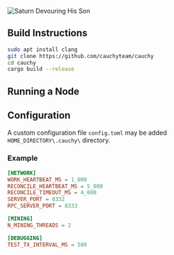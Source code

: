 ![Saturn Devouring His Son](https://i.imgur.com/Ahvi7YS.gif)

## Build Instructions
```bash
sudo apt install clang
git clone https://github.com/cauchyteam/cauchy
cd cauchy
cargo build --release
```

## Running a Node


## Configuration
A custom configuration file `config.toml` may be added `HOME_DIRECTORY\.cauchy\` directory. 

### Example

```toml
[NETWORK]
WORK_HEARTBEAT_MS = 1_000
RECONCILE_HEARTBEAT_MS = 5_000
RECONCILE_TIMEOUT_MS = 4_000
SERVER_PORT = 8332
RPC_SERVER_PORT = 8333

[MINING]
N_MINING_THREADS = 2

[DEBUGGING]
TEST_TX_INTERVAL_MS = 500
```
